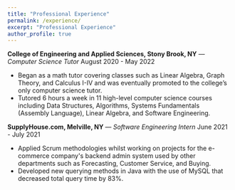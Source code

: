 ```yaml
---
title: "Professional Experience"
permalink: /experience/
excerpt: "Professional Experience"
author_profile: true
---
```

**College of Engineering and Applied Sciences, Stony Brook, NY** — _Computer Science Tutor_ August 2020 - May 2022

- Began as a math tutor covering classes such as Linear Algebra, Graph Theory, and Calculus I-IV and was eventually
promoted to the college’s only computer science tutor.
- Tutored 6 hours a week in 11 high-level computer science courses including Data Structures, Algorithms, Systems
Fundamentals (Assembly Language), Linear Algebra, and Software Engineering.

**SupplyHouse.com, Melville, NY** — _Software Engineering Intern_ June 2021 - July 2021

- Applied Scrum methodologies whilst working on projects for the e-commerce company's backend admin system used
by other departments such as Forecasting, Customer Service, and Buying.
- Developed new querying methods in Java with the use of MySQL that decreased total query time by 83%.
